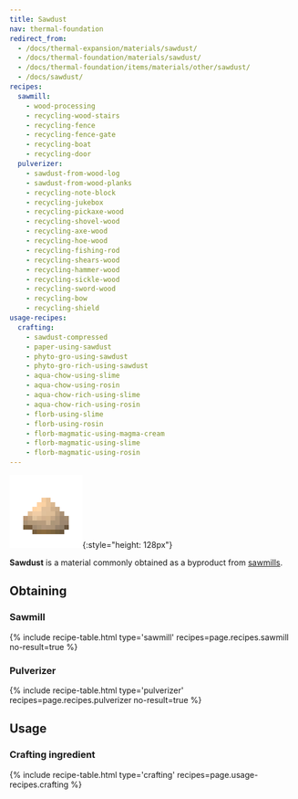 ```yaml
---
title: Sawdust
nav: thermal-foundation
redirect_from:
  - /docs/thermal-expansion/materials/sawdust/
  - /docs/thermal-foundation/materials/sawdust/
  - /docs/thermal-foundation/items/materials/other/sawdust/
  - /docs/sawdust/
recipes:
  sawmill:
    - wood-processing
    - recycling-wood-stairs
    - recycling-fence
    - recycling-fence-gate
    - recycling-boat
    - recycling-door
  pulverizer:
    - sawdust-from-wood-log
    - sawdust-from-wood-planks
    - recycling-note-block
    - recycling-jukebox
    - recycling-pickaxe-wood
    - recycling-shovel-wood
    - recycling-axe-wood
    - recycling-hoe-wood
    - recycling-fishing-rod
    - recycling-shears-wood
    - recycling-hammer-wood
    - recycling-sickle-wood
    - recycling-sword-wood
    - recycling-bow
    - recycling-shield
usage-recipes:
  crafting:
    - sawdust-compressed
    - paper-using-sawdust
    - phyto-gro-using-sawdust
    - phyto-gro-rich-using-sawdust
    - aqua-chow-using-slime
    - aqua-chow-using-rosin
    - aqua-chow-rich-using-slime
    - aqua-chow-rich-using-rosin
    - florb-using-slime
    - florb-using-rosin
    - florb-magmatic-using-magma-cream
    - florb-magmatic-using-slime
    - florb-magmatic-using-rosin
---
```


![Sawdust](/assets/images/thermal-foundation/sawdust.png){:style="height: 128px"}


**Sawdust** is a material commonly obtained as a byproduct from
[sawmills](/docs/thermal-expansion/sawmill/).


Obtaining
---------

### Sawmill
{% include recipe-table.html type='sawmill' recipes=page.recipes.sawmill no-result=true %}

### Pulverizer
{% include recipe-table.html type='pulverizer' recipes=page.recipes.pulverizer no-result=true %}


Usage
-----

### Crafting ingredient
{% include recipe-table.html type='crafting' recipes=page.usage-recipes.crafting %}

